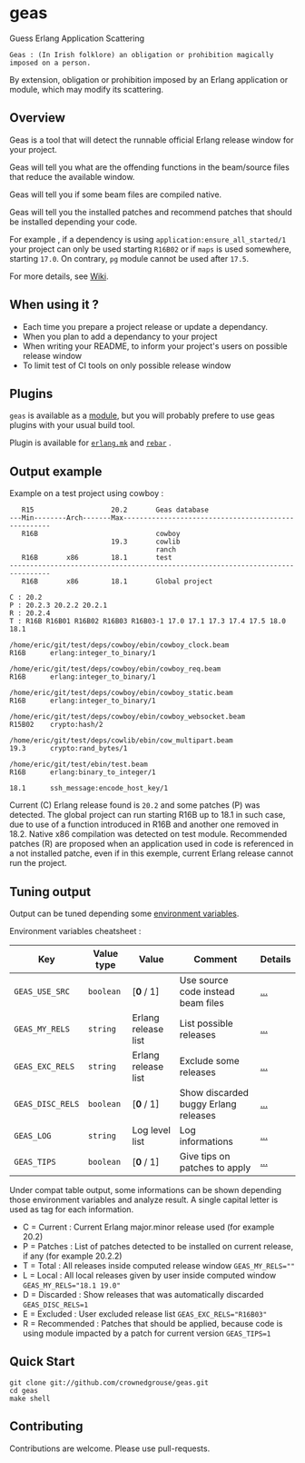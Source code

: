 # geas #

Guess Erlang Application Scattering

``Geas : (In Irish folklore) an obligation or prohibition magically imposed on a person.``

By extension, obligation or prohibition imposed by an Erlang application or module, which may modify its scattering.

## Overview ##

Geas is a tool that will detect the runnable official Erlang release window for your project.

Geas will tell you what are the offending functions in the beam/source files that reduce the available window.

Geas will tell you if some beam files are compiled native.

Geas will tell you the installed patches and recommend patches that should be installed depending your code.

For example , if a dependency is using ``application:ensure_all_started/1`` your project can only be used starting ``R16B02`` or if ``maps`` is used somewhere, starting ``17.0``. On contrary, ``pg`` module cannot be used after ``17.5``.

For more details, see [Wiki](https://github.com/crownedgrouse/geas/wiki).

## When using it ? ##

- Each time you prepare a project release or update a dependancy.
- When you plan to add a dependancy to your project
- When writing your README, to inform your project's users on possible release window
- To limit test of CI tools on only possible release window

## Plugins ##

``geas`` is available as a [module](https://github.com/crownedgrouse/geas/wiki/Module-API), but you will probably prefere to use geas plugins with your usual build tool.

Plugin is available for [`erlang.mk`](https://github.com/crownedgrouse/geas/wiki/Erlang.mk-plugin) and [`rebar`](https://github.com/crownedgrouse/geas/wiki/Rebar-plugins) .

## Output example ##

Example on a test project using cowboy :

```
   R15                   20.2       Geas database
---Min--------Arch-------Max----------------------------------------------------
   R16B                             cowboy
                         19.3       cowlib
                                    ranch
   R16B       x86        18.1       test
--------------------------------------------------------------------------------
   R16B       x86        18.1       Global project

C : 20.2
P : 20.2.3 20.2.2 20.2.1
R : 20.2.4
T : R16B R16B01 R16B02 R16B03 R16B03-1 17.0 17.1 17.3 17.4 17.5 18.0 18.1

/home/eric/git/test/deps/cowboy/ebin/cowboy_clock.beam
R16B      erlang:integer_to_binary/1

/home/eric/git/test/deps/cowboy/ebin/cowboy_req.beam
R16B      erlang:integer_to_binary/1

/home/eric/git/test/deps/cowboy/ebin/cowboy_static.beam
R16B      erlang:integer_to_binary/1

/home/eric/git/test/deps/cowboy/ebin/cowboy_websocket.beam
R15B02    crypto:hash/2

/home/eric/git/test/deps/cowlib/ebin/cow_multipart.beam
19.3      crypto:rand_bytes/1

/home/eric/git/test/ebin/test.beam
R16B      erlang:binary_to_integer/1

18.1      ssh_message:encode_host_key/1
```

Current (C) Erlang release found is `20.2` and some patches (P) was detected.
The global project can run starting R16B up to 18.1 in such case, due to use of a function introduced in R16B and another one removed in 18.2.
Native x86 compilation was detected on test module.
Recommended patches (R) are proposed when an application used in code is referenced in a not installed patche, even if in this exemple, current Erlang release cannot run the project.

## Tuning output ##

Output can be tuned depending some [environment variables](https://github.com/crownedgrouse/geas/wiki/Tuning-output).

Environment variables cheatsheet :

**Key**          | **Value type** | **Value**             | **Comment**                           | **Details**
-----------------|----------------|-----------------------|---------------------------------------|-------------
`GEAS_USE_SRC`   | `boolean`      | [**0** / 1]           | Use source code instead beam files    | [...](https://github.com/crownedgrouse/geas/wiki/Tuning-output#using-source-code)
`GEAS_MY_RELS`   | `string`       | Erlang release list   | List possible releases                | [...](https://github.com/crownedgrouse/geas/wiki/Tuning-output#listing-possible-releases)
`GEAS_EXC_RELS`  | `string`       | Erlang release list   | Exclude some releases                 | [...](https://github.com/crownedgrouse/geas/wiki/Tuning-output#exclude-some-releases)
`GEAS_DISC_RELS` | `boolean`      | [**0** / 1]           | Show discarded buggy Erlang releases  | [...](https://github.com/crownedgrouse/geas/wiki/Tuning-output#discard-some-releases)
`GEAS_LOG`       | `string`       | Log level list        | Log informations                      | [...](https://github.com/crownedgrouse/geas/wiki/Tuning-output#log-informations)
`GEAS_TIPS`      | `boolean`      | [**0** / 1]           | Give tips on patches to apply         | [...](https://github.com/crownedgrouse/geas/wiki/Tuning-output#tips)

Under compat table output, some informations can be shown depending those environment variables and analyze result.
A single capital letter is used as tag for each information.

   - C = Current : Current Erlang major.minor release used (for example 20.2)
   - P = Patches : List of patches detected to be installed on current release, if any (for example 20.2.2)
   - T = Total   : All releases inside computed release window
      `GEAS_MY_RELS=""`
   - L = Local   : All local releases given by user inside computed window
      `GEAS_MY_RELS="18.1 19.0"`
   - D = Discarded  : Show releases that was automatically discarded
      `GEAS_DISC_RELS=1`
   - E = Excluded  : User excluded release list
      `GEAS_EXC_RELS="R16B03"`
   - R = Recommended : Patches that should be applied, because code is using module impacted by a patch for current version
         `GEAS_TIPS=1`


## Quick Start ##

```
git clone git://github.com/crownedgrouse/geas.git
cd geas
make shell
```

## Contributing ##

Contributions are welcome. Please use pull-requests.

